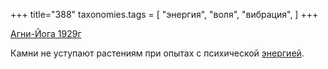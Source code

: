 +++
title="388"
taxonomies.tags = [
 "энергия",
 "воля",
 "вибрация",
]
+++

[Агни-Йога 1929г](/agni/1929)

Камни не уступают растениям при опытах с психической [энергией](/tags/вибрация).